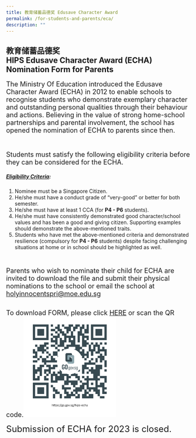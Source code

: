 ```yaml
---
title: 教育储蓄品德奖 Edusave Character Award
permalink: /for-students-and-parents/eca/
description: ""
---
```

## 教育储蓄品德奖 <br>HIPS Edusave Character Award (ECHA) Nomination Form for Parents

<span style="font-size:18px;">The Ministry Of Education introduced the Edusave Character Award (ECHA) in 2012 to enable schools to recognise students who demonstrate exemplary character and outstanding personal qualities through their behaviour and actions. Believing in the value of strong home-school partnerships and parental involvement, the school has opened the nomination of ECHA to parents since then.</span>

<br>

<span style="font-size:18px;">Students must satisfy the following eligibility criteria before they can be considered for the ECHA.</span>
       
##### <u>Eligibility Criteria</u>:
1. Nominee must be a Singapore Citizen. 
2. He/she must have a conduct grade of “very-good” or better for both semester.
3. He/she must have at least 1 CCA (for **P4 - P6** students).
4. He/she must have consistently demonstrated good character/school values and has been a good and giving citizen. Supporting examples should demonstrate the above-mentioned traits.  
5. Students who have met the above-mentioned criteria and demonstrated resilience (compulsory for **P4 - P6** students) despite facing challenging situations at home or in school should be highlighted as well.

<br>

<span style="font-size:18px;">Parents who wish to nominate their child for ECHA are invited to download the file and submit their physical nominations to the school or email the school at [holyinnocentspri@moe.edu.sg](mailto:holyinnocentspri@moe.edu.sg.)</span>

<br>
<span style="font-size:18px;">To download FORM, please click <a target="_blank" href="https://go.gov.sg/hips-echa">HERE</a> or scan the QR code.<img style="width: 50%;" src="/images/QR%20code/echa%20form.png" align="centre"></span>

	
<span style="font-size:24px;">Submission of ECHA for 2023 is closed.</span>
